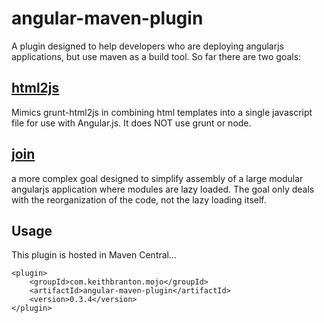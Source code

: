 angular-maven-plugin
====================

A plugin designed to help developers who are deploying angularjs applications, but use maven as a build tool. So far there are two goals:

[html2js](doc/html2js.md)
-------
Mimics grunt-html2js in combining html templates into a single javascript file for use with Angular.js. It does NOT use grunt or node.

[join](doc/join.md)
----
a more complex goal designed to simplify assembly of a large modular angularjs application where modules are lazy loaded. The goal only deals with the reorganization of the code, not the lazy loading itself. 

Usage
-----
 
This plugin is hosted in Maven Central...

    <plugin>
        <groupId>com.keithbranton.mojo</groupId>
        <artifactId>angular-maven-plugin</artifactId>
        <version>0.3.4</version>
    </plugin>
